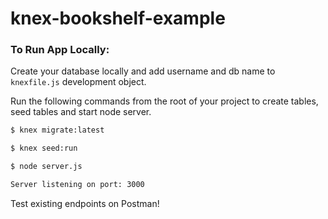 # knex-bookshelf-example

### To Run App Locally:

Create your database locally and add username and db name to `knexfile.js` development object.

Run the following commands from the root of your project to create tables, seed tables and start node server.

```bash
$ knex migrate:latest

$ knex seed:run

$ node server.js

Server listening on port: 3000
```

Test existing endpoints on Postman!
